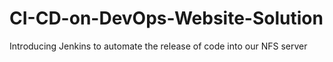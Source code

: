 # CI-CD-on-DevOps-Website-Solution
Introducing Jenkins to automate the release of code into our NFS server

